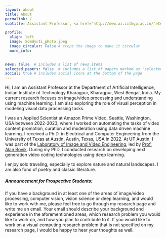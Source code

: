 ```yaml
---
layout: about
title: About
permalink: /
subtitle: Assistant Professor, <a href='http://www.ai.iitkgp.ac.in/'>Centre of Excellence in AI</a>, IIT Kharagpur

profile:
  align: left
  image: Somdyuti_photo.jpeg
  image_circular: False # crops the image to make it circular
  more_info:  
  

news: false  # includes a list of news items
selected_papers: false  # includes a list of papers marked as "selected={true}"
social: true # includes social icons at the bottom of the page
---
```


[//]: # (Write your biography here. Tell the world about yourself. Link to your favorite [subreddit]&#40;http://reddit.com&#41;. You can put a picture in, too. The code is already in, just name your picture `prof_pic.jpg` and put it in the `img/` folder.)

[//]: # ()
[//]: # (Put your address / P.O. box / other info right below your picture. You can also disable any of these elements by editing `profile` property of the YAML header of your `_pages/about.md`. Edit `_bibliography/papers.bib` and Jekyll will render your [publications page]&#40;/al-folio/publications/&#41; automatically.)

[//]: # ()
[//]: # (Link to your social media connections, too. This theme is set up to use [Font Awesome icons]&#40;https://fontawesome.com/&#41; and [Academicons]&#40;https://jpswalsh.github.io/academicons/&#41;, like the ones below. Add your Facebook, Twitter, LinkedIn, Google Scholar, or just disable all of them.)


Hi, I am an Assistant Professor at the Department of Artificial Intelligence, Indian Institute of Technology Kharagpur, Kharagpur, West Bengal, India. My current research focuses on image/video processing and understanding using machine learning. I am also exploring the role of visual perception in  modeling visual data processing tasks. 

I was an Applied Scientist at Amazon Prime Video, Seattle, Washington, USA between 2022-2023, where I worked on automating the tasks of video content promotion, curation and moderation using data driven machine learning. I received a Ph.D. in Electrical and Computer Engineering from the University of Texas at Austin, Austin, Texas, USA in 2022. At UT Austin, I was part of the <a href='https://live.ece.utexas.edu/'> Laboratory of Image and Video Engineering</a>, led by <a href='https://www.ece.utexas.edu/people/faculty/alan-bovik'> Prof. Alan Bovik</a>. During my PhD,  I conducted research on developing next generation video coding technologies using deep learning. 

I enjoy solo traveling, especially to explore nature and natural landscapes. I am also fond of poetry and classic literature. 

##### **Announcement for Prospective Students:**

If you have a background in at least one of the areas of image/video processing, computer vision, vision science or deep learning, and would like to work with me, please feel free to go through my research page and write me an email. Your email should describe your background and experience in the aforementioned areas, which research problem you would like to work on, and how you plan to contribute to it. If you would like to work on a visual computing research problem that is not specified on my research page, I would be happy to hear your thoughts as well. 